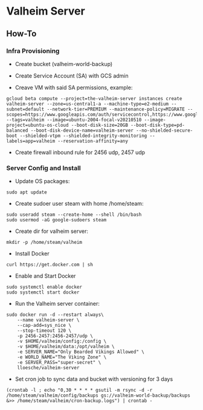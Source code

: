 # Valheim Server

## How-To

### Infra Provisioning

- Create bucket (valheim-world-backup)

- Create Service Account (SA) with GCS admin

- Creave VM with said SA permissions, example:

```
gcloud beta compute --project=the-valheim-server instances create valheim-server --zone=us-central1-a --machine-type=e2-medium --subnet=default --network-tier=PREMIUM --maintenance-policy=MIGRATE --scopes=https://www.googleapis.com/auth/servicecontrol,https://www.googleapis.com/auth/service.management.readonly,https://www.googleapis.com/auth/logging.write,https://www.googleapis.com/auth/monitoring.write,https://www.googleapis.com/auth/trace.append,https://www.googleapis.com/auth/devstorage.read_write --tags=valheim --image=ubuntu-2004-focal-v20210510 --image-project=ubuntu-os-cloud --boot-disk-size=20GB --boot-disk-type=pd-balanced --boot-disk-device-name=valheim-server --no-shielded-secure-boot --shielded-vtpm --shielded-integrity-monitoring --labels=app=valheim --reservation-affinity=any
```

- Create firewall inbound rule for 2456 udp, 2457 udp

### Server Config and Install

- Update OS packages:

```
sudo apt update
```

- Create sudoer user steam with home /home/steam:

```
sudo useradd steam --create-home --shell /bin/bash
sudo usermod -aG google-sudoers steam
```

- Create dir for valheim server:

```
mkdir -p /home/steam/valheim
```

- Install Docker

```
curl https://get.docker.com | sh
```

- Enable and Start Docker

```
sudo systemctl enable docker
sudo systemctl start docker
```

- Run the Valheim server container:

```
sudo docker run -d --restart always\
    --name valheim-server \
    --cap-add=sys_nice \
    --stop-timeout 120 \
    -p 2456-2457:2456-2457/udp \
    -v $HOME/valheim/config:/config \
    -v $HOME/valheim/data:/opt/valheim \
    -e SERVER_NAME="Only Bearded Vikings Allowed" \
    -e WORLD_NAME="The Viking Zone" \
    -e SERVER_PASS="super-secret" \
    lloesche/valheim-server
```

- Set cron job to sync data and bucket with versioning for 3 days

```
(crontab -l ; echo "0,30 * * * * gsutil -m rsync -d -r /home/steam/valheim/config/backups gs://valheim-world-backup/backups &>> /home/steam/valheim/cron-backup.logs") | crontab -
```
